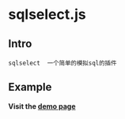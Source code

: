 # sqlselect.js

## Intro

```
sqlselect  一个简单的模拟sql的插件
```

## Example

**Visit the [demo page](https://n-feng.github.io/Sqlselect/)**